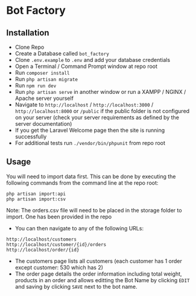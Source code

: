 # Bot Factory

## Installation

- Clone Repo
- Create a Database called `bot_factory`
- Clone `.env.example` to `.env` and add your database credentials
- Open a Terminal / Command Prompt window at repo root
- Run `composer install`
- Run `php artisan migrate`
- Run `npm run dev`
- Run `php artisan serve` in another window or run a XAMPP / NGINX / Apache server yourself
- Navigate to `http://localhost` / `http://localhost:3000` / `http://localhost:8000` or `/public` if the public folder is not configured on your server (check your server requirements as defined by the server documentation)
- If you get the Laravel Welcome page then the site is running successfully
- For additional tests run `./vendor/bin/phpunit` from repo root

## Usage

You will need to import data first. This can be done by executing the following commands from the command line at the repo root:

```
php artisan import:api
php artisan import:csv
```
Note: The orders.csv file will need to be placed in the storage folder to import. One has been provided in the repo

- You can then navigate to any of the following URLs:

```
http://localhost/customers
http://localhost/customer/{id}/orders
http://localhost/order/{id}
```

- The customers page lists all customers (each customer has 1 order except customer: 530 which has 2)
- The order page details the order information including total weight, products in an order and allows editting the Bot Name by clicking `EDIT` and saving by clicking `SAVE` next to the bot name.
